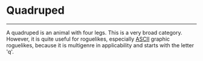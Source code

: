 # Quadruped

---

A quadruped is an animal with four legs. This is a very broad category. However, it is quite useful for roguelikes, especially [ASCII](ascii.md) graphic roguelikes, because it is multigenre in applicability and starts with the letter 'q'.
